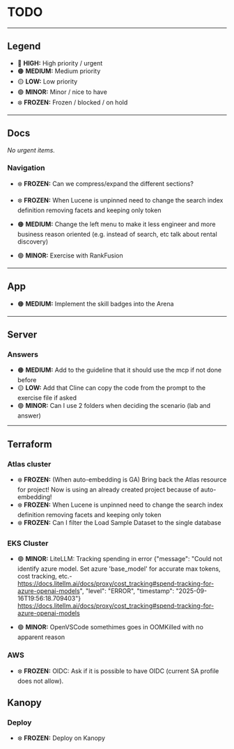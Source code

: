 # TODO

---

## Legend

- 🔴 **HIGH:** High priority / urgent
- 🟠 **MEDIUM:** Medium priority
- 🟡 **LOW:** Low priority
- 🟢 **MINOR:** Minor / nice to have
- ❄️ **FROZEN:** Frozen / blocked / on hold

---

## Docs

*No urgent items.*

### Navigation
- ❄️ **FROZEN:** Can we compress/expand the different sections?
- ❄️ **FROZEN:** When Lucene is unpinned need to change the search index definition removing facets and keeping only token

- 🟠 **MEDIUM:** Change the left menu to make it less engineer and more business reason oriented (e.g. instead of search, etc talk about rental discovery)
- 🟢 **MINOR:** Exercise with RankFusion

---

## App

- 🟠 **MEDIUM:** Implement the skill badges into the Arena

---

## Server

### Answers
- 🟠 **MEDIUM:** Add to the guideline that it should use the mcp if not done before
- 🟡 **LOW:** Add that Cline can copy the code from the prompt to the exercise file if asked
- 🟢 **MINOR:** Can I use 2 folders when deciding the scenario (lab and answer)

---

## Terraform

### Atlas cluster
- ❄️ **FROZEN:** (When auto-embedding is GA) Bring back the Atlas resource for project! Now is using an already created project because of auto-embedding!
- ❄️ **FROZEN:** When Lucene is unpinned need to change the search index definition removing facets and keeping only token
- ❄️ **FROZEN:** Can I filter the Load Sample Dataset to the single database

### EKS Cluster

- 🟢 **MINOR:** LiteLLM: Tracking spending in error
{"message": "Could not identify azure model. Set azure 'base_model' for accurate max tokens, cost tracking, etc.- https://docs.litellm.ai/docs/proxy/cost_tracking#spend-tracking-for-azure-openai-models", "level": "ERROR", "timestamp": "2025-09-16T19:56:18.709403"} 
https://docs.litellm.ai/docs/proxy/cost_tracking#spend-tracking-for-azure-openai-models

- 🟢 **MINOR:** OpenVSCode somethimes goes in OOMKilled with no apparent reason

### AWS
- ❄️ **FROZEN:** OIDC: Ask if it is possible to have OIDC (current SA profile does not allow).


## Kanopy

### Deploy
- ❄️ **FROZEN:** Deploy on Kanopy
